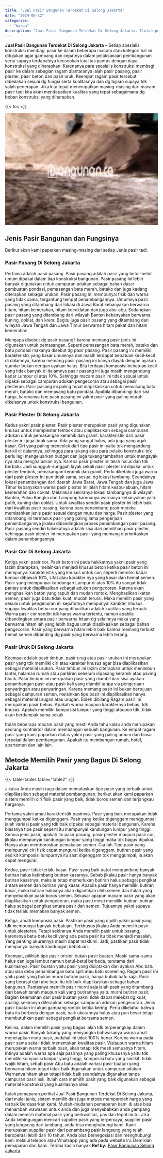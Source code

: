 ```yaml
---
title: "Jual Pasir Bangunan Terdekat Di Selong Jakarta"
date: "2024-06-12"
categories: 
  - "harga"
description: "Jual Pasir Bangunan Terdekat Di Selong Jakarta. Itulah pemaparan perihal Jual Pasir Bangunan Terdekat Di Selong Jakarta, dari mulai jenis, sistem memilih dan..."
---
```


**Jual Pasir Bangunan Terdekat Di Selong Jakarta** – Setiap spesialis konstruksi membagi pasir ke dalam beberapa macam atau kategori hal ini ditujukan agar gampang dan cepatnya dalam pelaksanaan pembangunan serta supaya terdapatnya kecocokan kualitas pantas dengan daya konstruksi yang diharapkan. Karenanya para spesialis konstruksi membagi pasir ke dalam sebagian ragam diantaranya ialah pasir pasang, pasir plester, pasir beton dan pasir uruk. Keempat ragam pasir tersebut dibedakan sesuai dg fungsi serta kualitasnya dan dg tujuan supaya tdk salah penerapan. Jika kita tepat menempatkan masing-masing dari macam pasir tadi kita akan mendapatkan kualitas yang tepat sebagaimana dg beban konstruksi yang diharapkan.

{{< toc >}}

![Jual Pasir Bangunan Terdekat Di Selong Jakarta](/images/jual-pasir-bangunan-10.png)

## Jenis Pasir Bangunan dan Fungsinya

Berikut akan kami paparkan masing-masing dari setiap Jenis pasir tadi.

### Pasir Pasang Di Selong Jakarta

Pertama adalah pasir pasang. Pasir pasang adalah pasir yang betul-betul umum dipakai dalam tiap konstruksi bangunan. Pasir pasang ini lebih banyak digunakan untuk campuran adukan sebagai bahan dasar pembuatan pondasi, pemasangan bata merah, batako dan juga kadang diterapkan sebagai urukan. Pasir pasang ini mempunyai fisik dan warna yang tidak sama, tergantung tempat penambangannya. Umumnya pasir pasang yang ditambang dari lokasi di Jawa Barat kebanyakan berwarna hitam, hitam kemerahan, hitam kecoklatan dan juga abu-abu. Sedangkan pasir pasang yang ditambang dari wilayah Banten kebanyakan berwarna kuning, coklat, dan krem. Begitu juga pasir pasang yang ditambang dari wilayah Jawa Tengah dan Jawa Timur berwarna hitam pekat dan hitam kemerahan.

Mengapa disebut dg pasir pasang? karena memang pasir jenis ini digunakan untuk pemasangan. Seperti pemasangan bata merah, batako dan batu pondasi makanya disebut dg pasir pasang. Pasir pasang ini memiliki karakteristik yang kasar umumnya dan masih terdapat bebatuan kecil-kecil di dalamnya, karena memang pasir pasang ini hanya diayak dengan ayakan standar bukan dengan ayakan halus. Bila terdapat komposisi bebatuan kecil yang tidak banyak di dalamnya pasir pasang ini juga masih mengandung kadar Lumpur di atas 10%. Sehingga macam pasir ini tidak sesuai untuk dipakai sebagai campuran adukan pengecoran atau sebagai pasir plesteran. Pasir pasang ini paling tepat diaplikasikan untuk memasang bata merah, batako dan memasang batu pondasi. Apabila dibandingi dari sisi harga, karenanya tipe pasir pasang ini yakni pasir yang paling murah dikelasnya untuk konstruksi bangunan.

### Pasir Plester Di Selong Jakarta

Kedua yakni pasir plester. Pasir plester merupakan pasir yang digunakan khusus untuk memplester tembok atau diaplikasikan sebagai campuran adukan untuk pemasangan keramik dan granit. karakteristik dari pasir plester ini juga tidak sama. Ada yang sangat halus, ada juga yang agak kasar. Ciri yang paling mencolok dari tipe pasir ini yaitu tdk mengandung kerikil di dalamnya, sehingga para tukang atau para pelaku konstruksi tdk perlu lagi mengeluarkan budget dan juga tukang tambahan untuk mengayak nya atau menghaluskan nya. Karena pasir plester ini telah halus dan tdk berbatu. Jadi sungguh-sungguh layak sekali pasir plester ini dipakai untuk plester tembok, pemasangan keramik dan granit. Perlu diketahui juga warna dari pasir plester ini pun tidak sama, sesuai dg lokasi tambang. Seandainya lokasi penambangan dari daerah Jawa Barat, Jawa Tengah dan juga Jawa Timur kebanyakan warna pasir plester ini ialah hitam keabu-abuan, hitam kemerahan dan coklat. Melainkan sekiranya lokasi tambangnya di wilayah Banten, Pulau Bangka dan Lampung karenanya warnanya kebanyakan yaitu putih, kuning dan coklat. Untuk kwalitas sendiri pasir plester ini lebih baik dari kwalitas pasir pasang, karena para penambang pasir mereka memisahkan jenis pasir sesuai dengan mutu dan harga. Pasir plester yang ditambang ini termasuk pasir yang paling lama pengerjaan penambangannya jikalau dibandingkan proses penambangan pasir pasang. Pasir pasang sendiri hakekatnya adalah sisa dari pemilihan pasir plester, sehingga pasir plester ini merupakan pasir yang memang diprioritaskan dalam penambangannya.

### Pasir Cor Di Selong Jakarta

Ketiga yakni pasir cor. Pasir beton ini pada hakikatnya yakni pasir yang lazim diterapkan, melainkan menjadi khusus beton ketika pasir beton ini mempunyai karakteristik yang khusus untuk cor; seperti memiliki kadar lumpur dibawah 10%, sifat atau karakter nya yang kasar dan hemat semen. Pasir yang mempunyai kandungan Lumpur di atas 10% itu sangat tidak pantas untuk diaplikasikan sebagai adukan pengecoran. Karena akan menghasilkan beton yang rapuh dan mudah rontok. Menghasilkan ikatan semen, pasir juga batu tidak kuat, mudah terurai. Maka memilih pasir yang sesuai untuk pengecoran ini sepatutnya mempunyai karakter khusus supaya kwalitas beton cor yang dihasilkan adalah kualitas yang terbaik. Warna pasir cor sendiri tdk harus warna tertentu, namun apabila dibandingkan antara pasir berwarna hitam dg selainnya maka yang berwarna hitam lah yang lebih bagus untuk diaplikasikan sebagai bahan pengecoran. Pasir yang berwarna hitam lebih baik karena memang terbukti hemat semen dibanding dg pasir yang berwarna lebih terang.

### Pasir Uruk Di Selong Jakarta

Keempat adalah pasir timbun. pasir urug atau pasir urukan ini merupakan pasir yang tdk memiliki ciri atau karakter khusus agar bisa diaplikasikan sebagai material urukan. Pasir timbun ini lazim diterapkan untuk menimbun lantai, halaman rumah atau parkiran sebelum dipasang keramik atau paving block. Pasir timbun ini merupakan pasir yang diambil dari sisa ayakan penambangan pasir atau pasir kali yang diambil tanpa via pengerjaan penyaringan atau penyaringan. Karena memang pasir ini bukan bertujuan sebagai campuran semen, melainkan tipe pasir ini diaplikasikan hanya sebagai material urugan atau urugan. Boleh dibilang Ragam pasir ini merupakan pasir bebas. Apakah warna maupun karakternya bebas, tdk khusus. Apakah memiliki komposisi lumpur yang tinggi ataupun tdk, tidak akan berdampak sama sekali.

Itulah beberapa macam pasir yang mesti Anda tahu kalau anda merupakan seorang kontraktor dalam membangun sebuah bangunan. Ke empat ragam pasir yang kami paparkan diatas yakni pasir yang paling umum dan biasa terpakai dalam pembangunan. Apakah itu membangun rumah, hotel, apartemen dan lain lain.

## Metode Memilih Pasir yang Bagus Di Selong Jakarta

{{< table-tables table="table2" >}}

Jikalau Anda masih ragu dalam memutuskan tipe pasir yang terbaik untuk diaplikasikan sebagai material pembangunan, berikut akan kami paparkan sistem memilih ciri fisik pasir yang baik, tidak boros semen dan terjangkau harganya.

Pertama yakni amati karakteristik pasirnya. Pasir yang baik merupakan tidak menggumpal ketika digenggam. Pasir yang ketika digenggam menggumpal ialah variasi pasir yang tdk baik dipakai sebagai material bangunan. Karena biasanya tipe pasir seperti itu mempunyai kandungan lumpur yang tinggi. Semua jenis pasir, apakah itu pasir pasang, pasir plester maupun pasir cor, jikalau mempunyai kandungan lumpur yang tinggi maka tdk bagus dipakai. Hanya akan memboroskan pemakaian semen. Carilah Tipe pasir yang mempunyai ciri fisik cepat mengurai ketika digenggam, butiran pasir yang sedikit komposisi lumpurnya itu saat digenggam tdk menggumpal, ia akan cepat mengurai.

Kedua, pasir tidak terlalu kasar. Pasir yang baik patut mengandung banyak butiran halus ketimbang butiran kasarnya. Sebab jikalau pasir hanya banyak butiran kasarnya, maka ia tetap memerlukan butiran halus sebagai pengikat antara semen dan butiran yang kasar. Apabila pasir hanya memiliki butiran kasar, maka butiran halusnya akan digantikan oleh semen dan itulah yang menyebabkan pasir boros semen. Sekasar apapun macam pasir yang akan diaplikasikan untuk pengecoran, maka pasti mesti memiliki butiran-butiran halus sebagai pengikat antara pasir dan semen. Tujuannya yakni supaya tidak terlalu memakan banyak semen.

Ketiga, amati komposisi pasir. Pastikan pasir yang dipilih yakni pasir yang tdk mempunyai banyak bebatuan. Terkhusus jikalau Anda memilih pasir untuk plesteran. Tetapi sekiranya Anda memilih pasir untuk pasang, karenanya batu-batu kecil yang ada pada pasir itu tidak menjadi masalah. Yang penting ukurannya masih dapat maklumi. Jadi, pastikan pasir tidak mempunyai banyak kandungan bebatuan.

Keempat, pilihlah tipe pasir orisinil bukan pasir buatan. Meski sama-sama halus dan juga lembut namun betul-betul berbeda, terutama dari kualitasnya. Pasir buatan yaitu pasir yang diciptakan dari ayakan Abu batu atau sisa debu penambangan batu split atau batu screening. Ragam pasir ini yaitu pasir yang bukan murni butiran pasir, hanya bubuk batu saja. Pasir yang berasal dari abu batu itu tdk baik diaplikasikan sebagai bahan bangunan. Pantasnya memilih pasir murni saja ialah pasir yang ditambang dari bawah tanah maupun kali yang butirannya yaitu murni butiran pasir. Bagian kelemahan dari pasir buatan yakni tidak dapat melekat dg kuat, apalagi sekiranya diterapkan sebagai campuran adukan pengecoran. Jenis pasir buatan ini akan gampang rontok ketika kering. Perlu diketahui bahwa batu itu berbeda dengan pasir, baik ukurannya halus atau pun besar tetap membutuhkan pasir sebagai pengikat bersama semen.

Kelima, dalam memilih pasir yang bagus ialah tdk terperangkap dalam warna pasir. Banyak tukang yang menyangka bahwasanya warna amat menetapkan mutu pasir, padahal ini tidak 100% benar. Karena warna pada pasir sama sekali tidak menentukan kwalitas pasir. Walaupun warna hitam merupakan warna terbaik pasir, akan tetapi tdk mesti semuanya hitam. Intinya adalah warna apa saja pasirnya yang paling khususnya yaitu tdk memiliki komposisi lumpur yang tinggi, komposisi batu yang sedikit. tidak wajib hitam, sebab pasir Abu batu adalah variasi pasir buatan yang berwarna hitam tetapi tidak baik digunakan untuk campuran adukan. Warnanya hitam akan tetapi tidak baik seandainya digunakan tanpa campuran pasir asli. Itulah cara memilih pasir yang baik digunakan sebagai material konstruksi yang kualitasnya ideal.

Itulah pemaparan perihal Jual Pasir Bangunan Terdekat Di Selong Jakarta, dari mulai jenis, sistem memilih dan juga metode memperoleh harga yang terbaik Berdasarkan kami. Mudah-mudahan pemaparan kami di atas bisa menambah wawasan untuk anda dan juga menyebabkan anda gampang dalam memilih material pasir yang berkwalitas, pas dan tepat mutu. Jika Anda kebingungan mencari supplier pasir yang terpercaya, supplier pasir yang langsung dari tambang, anda bisa menghubungi kami. Kami merupakan supplier pasir dari penambang pasir langsung yang telah beroperasi lebih dari 10 tahun. Anda bisa bernegosiasi dan menghubungi kami melalui telepon atau Whatsapp yang ada pada website ini. Demikian pemaparan dari kami. Terima kasih banyak
**Ref by:** [Pasir Bangunan Selong Jakarta](https://id.wikipedia.org/wiki/Pasir)
